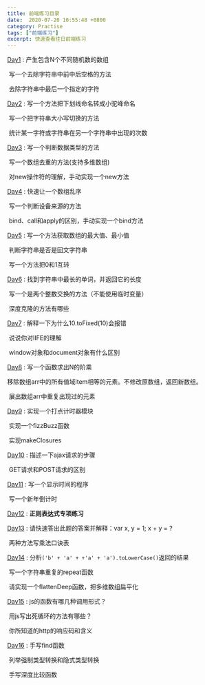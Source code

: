 ```yaml
---
title: 前端练习目录
date:  2020-07-20 10:55:48 +0800
category: Practise
tags: ["前端练习"]
excerpt: 快速查看往日前端练习
---
```




[Day1](https://dengqiqi.github.io/practise/2020/07/21/fe-practise.html)      :  产生包含N个不同随机数的数组

​				  写一个去除字符串中前中后空格的方法

​				  去除字符串中最后一个指定的字符

[Day2](https://dengqiqi.github.io/practise/2020/07/22/fe-practise.html)      :  写一个方法把下划线命名转成小驼峰命名

​				  写一个把字符串大小写切换的方法

​				  统计某一字符或字符串在另一个字符串中出现的次数

[Day3](https://dengqiqi.github.io/practise/2020/07/23/fe-practise.html)      :  写一个判断数据类型的方法

​				  写一个数组去重的方法(支持多维数组)

​				  对new操作符的理解，手动实现一个new方法

[Day4](https://dengqiqi.github.io/practise/2020/07/24/fe-practise.html)      :  快速让一个数组乱序

​				  写一个判断设备来源的方法

​				  bind、call和apply的区别，手动实现一个bind方法

[Day5](https://dengqiqi.github.io/practise/2020/07/25/fe-practise.html)      :  写一个方法获取数组的最大值、最小值

​				  判断字符串是否是回文字符串

​				  写一个方法把0和1互转

[Day6](https://dengqiqi.github.io/practise/2020/07/26/fe-practise.html)      :  找到字符串中最长的单词，并返回它的长度

​				  写一个是两个整数交换的方法（不能使用临时变量）

​				  深度克隆的方法有哪些

[Day7](https://dengqiqi.github.io/practise/2020/07/27/fe-practise.html)      :  解释一下为什么10.toFixed(10)会报错

​				  说说你对IIFE的理解

​				  window对象和document对象有什么区别

[Day8](https://dengqiqi.github.io/practise/2020/07/24/fe-practise.html)      :  写一个函数求出N的阶乘

​				  移除数组arr中的所有值域item相等的元素。不修改原数组，返回新数组。

​				  展出数组arr中重复出现过的元素

[Day9](https://dengqiqi.github.io/practise/2020/07/29/fe-practise.html)      :  实现一个打点计时器模块

​				  实现一个fizzBuzz函数

​				  实现makeClosures

[Day10](https://dengqiqi.github.io/practise/2020/07/30/fe-practise.html)    :  描述一下ajax请求的步骤

​				  GET请求和POST请求的区别

[Day11](https://dengqiqi.github.io/practise/2020/07/31/fe-practise.html)    :  写一个显示时间的程序

​				  写一个新年倒计时

[Day12](https://dengqiqi.github.io/practise/2020/08/01/fe-practise.html)    :  **正则表达式专项练习**

[Day13](https://dengqiqi.github.io/practise/2020/08/02/fe-practise.html)    :  请快速答出此题的答案并解释：var x, y = 1; x + y = ?

​				  两种方法写乘法口诀表

[Day14](https://dengqiqi.github.io/practise/2020/08/03/fe-practise.html)    :  分析`('b' + 'a' + +'a' + 'a').toLowerCase()`返回的结果

​				  写一个字符串重复的repeat函数

​				  请实现一个flattenDeep函数，把多维数组扁平化

[Day15](https://dengqiqi.github.io/practise/2020/08/04/fe-practise.html)    :  js的函数有哪几种调用形式？

​				  用js写出死循环的方法有哪些？

​				  你所知道的http的响应码和含义

[Day16](https://dengqiqi.github.io/practise/2020/08/05/fe-practise.html)    :  手写find函数

​				  列举强制类型转换和隐式类型转换

​				  手写深度比较函数

​				  

